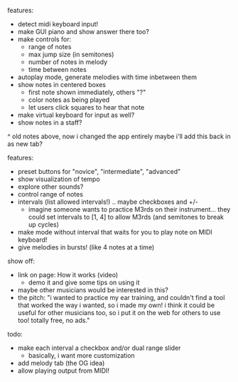 features:

- detect midi keyboard input!
- make GUI piano and show answer there too?
- make controls for:
  - range of notes
  - max jump size (in semitones)
  - number of notes in melody
  - time between notes
- autoplay mode, generate melodies with time inbetween them
- show notes in centered boxes
  - first note shown immediately, others "?"
  - color notes as being played
  - let users click squares to hear that note
- make virtual keyboard for input as well?
- show notes in a staff?

^ old notes above, now i changed the app entirely
maybe i'll add this back in as new tab?

features:

- preset buttons for "novice", "intermediate", "advanced"
- show visualization of tempo
- explore other sounds?
- control range of notes
- intervals (list allowed intervals!) .. maybe checkboxes and +/-
  - imagine someone wants to practice M3rds on their instrument... they could set intervals to [1, 4] to allow M3rds (and semitones to break up cycles)
- make mode without interval that waits for you to play note on MIDI keyboard!
- give melodies in bursts! (like 4 notes at a time)

show off:

- link on page: How it works (video)
  - demo it and give some tips on using it
- maybe other musicians would be interested in this?
- the pitch: "i wanted to practice my ear training, and couldn't find a tool that worked the way i wanted, so i made my own! i think it could be useful for other musicians too, so i put it on the web for others to use too! totally free, no ads."

todo:

- make each interval a checkbox and/or dual range slider
  - basically, i want more customization
- add melody tab (the OG idea)
- allow playing output from MIDI!
